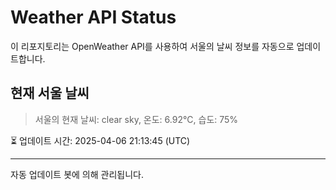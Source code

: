 
# Weather API Status

이 리포지토리는 OpenWeather API를 사용하여 서울의 날씨 정보를 자동으로 업데이트합니다.

## 현재 서울 날씨
> 서울의 현재 날씨: clear sky, 온도: 6.92°C, 습도: 75%

⏳ 업데이트 시간: 2025-04-06 21:13:45 (UTC)

---
자동 업데이트 봇에 의해 관리됩니다.
